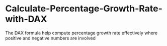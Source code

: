 # Calculate-Percentage-Growth-Rate-with-DAX
The DAX formula help compute percentage growth rate effectively where positive and negative numbers are involved
